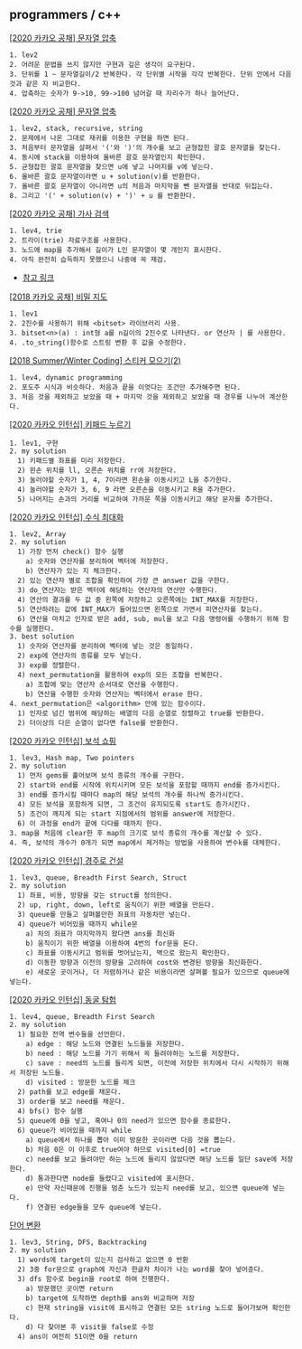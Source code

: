 programmers / c++
------------------

[[2020 카카오 공채] 문자열 압축](https://programmers.co.kr/learn/courses/30/lessons/60057#)

```
1. lev2
2. 어려운 문법을 쓰지 않지만 구현과 깊은 생각이 요구된다.
3. 단위를 1 ~ 문자열길이/2 반복한다. 각 단위별 시작을 각각 반복한다. 단위 안에서 다음 것과 같은 지 비교한다.
4. 압축하는 숫자가 9->10, 99->100 넘어갈 때 자리수가 하나 늘어난다.
```

[[2020 카카오 공채] 문자열 압축](https://programmers.co.kr/learn/courses/30/lessons/60057#)

```
1. lev2, stack, recursive, string
2. 문제에서 나온 그대로 재귀를 이용한 구현을 하면 된다.
3. 처음부터 문자열을 살펴서 '('와 ')'의 개수를 보고 균형잡힌 괄호 문자열을 찾는다.
4. 동시에 stack을 이용하여 올바른 괄호 문자열인지 확인한다.
5. 균형잡힌 괄호 문자열을 찾으면 u에 넣고 나머지를 v에 넣는다.
6. 올바른 괄호 문자열이라면 u + solution(v)를 반환한다.
7. 올바른 괄호 문자열이 아니라면 u의 처음과 마지막을 뺀 문자열을 반대로 뒤집는다.
8. 그리고 '(' + solution(v) + ')' + u 를 반환한다.
```

[[2020 카카오 공채] 가사 검색](https://programmers.co.kr/learn/courses/30/lessons/60060)

```
1. lev4, trie
2. 트라이(trie) 자료구조를 사용한다.
3. 노드에 map을 추가해서 길이가 L인 문자열이 몇 개인지 표시한다.
4. 아직 완전히 습득하지 못했으니 나중에 꼭 재검.
```
- [참고 링크](https://yomyom0824.tistory.com/m/58?category=1040570)



[[2018 카카오 공채] 비밀 지도](https://programmers.co.kr/learn/courses/30/lessons/17681)

```
1. lev1
2. 2진수를 사용하기 위해 <bitset> 라이브러리 사용.
3. bitset<n>(a) : int형 a를 n길이의 2진수로 나타낸다. or 연산자 | 를 사용한다.
4. .to_string()함수로 스트링 변환 후 값을 수정한다.
```

[[2018 Summer/Winter Coding] 스티커 모으기(2)](https://programmers.co.kr/learn/courses/30/lessons/12971)

```
1. lev4, dynamic programming
2. 포도주 시식과 비슷하다. 처음과 끝을 이엇다는 조건만 추가해주면 된다.
3. 처음 것을 제외하고 보았을 때 + 마지막 것을 제외하고 보았을 때 경우를 나누어 계산한다.
```

[[2020 카카오 인턴십] 키패드 누르기](https://programmers.co.kr/learn/courses/30/lessons/67256)

```
1. lev1, 구현
2. my solution
  1) 키패드별 좌표를 미리 저장한다.
  2) 왼손 위치를 ll, 오른손 위치를 rr에 저장한다.
  3) 눌러야할 숫자가 1, 4, 7이라면 왼손을 이동시키고 L을 추가한다.
  4) 눌러야할 숫자가 3, 6, 9 라면 오른손을 이동시키고 R을 추가한다.
  5) 나머지는 손과의 거리를 비교하여 가까운 쪽을 이동시키고 해당 문자를 추가한다.
```

[[2020 카카오 인턴십] 수식 최대화](https://programmers.co.kr/learn/courses/30/lessons/67257)

```
1. lev2, Array
2. my solution
  1) 가장 먼저 check() 함수 실행
    a) 숫자와 연산자를 분리하여 벡터에 저장한다.
    b) 연산자가 있는 지 체크한다.
  2) 있는 연산자 별로 조합을 확인하여 가장 큰 answer 값을 구한다.
  3) do_연산자는 받은 벡터에 해당하는 연산자의 연산만 수행한다.
  4) 연산의 결과를 두 값 중 왼쪽에 저장하고 오른쪽에는 INT_MAX를 저장한다.
  5) 연산하려는 값에 INT_MAX가 들어있으면 왼쪽으로 가면서 피연산자를 찾는다.
  6) 연산을 마치고 인자로 받은 add, sub, mul을 보고 다음 명령어를 수행하기 위해 함수를 실행한다.
3. best solution
  1) 숫자와 연산자를 분리하여 벡터에 넣는 것은 동일하다.
  2) exp에 연산자의 종류를 모두 넣는다.
  3) exp를 정렬한다.
  4) next_permutation을 활용하여 exp의 모든 조합을 반복한다.
    a) 조합에 맞는 연산자 순서대로 연산을 수행한다.
    b) 연산을 수행한 숫자와 연산자는 벡터에서 erase 한다.
4. next_permutation은 <algorithm> 안에 있는 함수이다.
  1) 인자로 넘긴 범위에 해당하는 배열의 다음 순열로 정렬하고 true를 반환한다.
  2) 더이상의 다은 순열이 없다면 false를 반환한다.
```

[[2020 카카오 인턴십] 보석 쇼핑](https://programmers.co.kr/learn/courses/30/lessons/67258)

```
1. lev3, Hash map, Two pointers
2. my solution
  1) 먼저 gems를 훑어보며 보석 종류의 개수를 구한다.
  2) start와 end를 시작에 위치시키며 모든 보석을 포함할 때까지 end를 증가시킨다.
  3) end를 증가시킬 때마다 map의 해당 보석의 개수를 하나씩 증가시킨다.
  4) 모든 보석을 포함하게 되면, 그 조건이 유지되도록 start도 증가시킨다.
  5) 조건이 깨지게 되는 start 지점에서의 범위를 answer에 저장한다.
  6) 이 과정을 end가 끝에 다다를 때까지 한다.
3. map을 처음에 clear한 후 map의 크기로 보석 종류의 개수를 계산할 수 있다.
4. 즉, 보석의 개수가 0개가 되면 map에서 제거하는 방법을 사용하여 변수k를 대체한다.
```

[[2020 카카오 인턴십] 경주로 건설](https://programmers.co.kr/learn/courses/30/lessons/67259)

```
1. lev3, queue, Breadth First Search, Struct
2. my solution
  1) 좌표, 비용, 방향을 갖는 struct를 정의한다.
  2) up, right, down, left로 움직이기 위한 배열을 만든다.
  3) queue를 만들고 살펴볼만한 좌표의 자동차만 넣는다.
  4) queue가 비어있을 때까지 while문
    a) 차의 좌표가 마지막까지 왔다면 ans를 최신화
    b) 움직이기 위한 배열을 이용하여 4번의 for문을 돈다.
    c) 좌표를 이동시키고 범위를 벗어났는지, 벽으로 왔는지 확인한다.
    d) 이동한 방향과 이전의 방향을 고려하여 cost와 변경된 방향을 최신화한다.
    e) 새로운 곳이거나, 더 저렴하거나 같은 비용이라면 살펴볼 필요가 있으므로 queue에 넣는다.
```

[[2020 카카오 인턴십] 동굴 탐험](https://programmers.co.kr/learn/courses/30/lessons/67260)

```
1. lev4, queue, Breadth First Search
2. my solution
  1) 필요한 전역 변수들을 선언한다.
    a) edge : 해당 노드와 연결된 노드들을 저장한다.
    b) need : 해당 노드를 가기 위해서 꼭 들려야하는 노드를 저장한다.
    c) save : need의 노드를 들리게 되면, 이전에 저장한 위치에서 다시 시작하기 위해서 저장된 노드들.
    d) visited : 방문한 노드를 체크
  2) path를 보고 edge를 채운다.
  3) order를 보고 need를 채운다.
  4) bfs() 함수 실행
  5) queue에 0을 넣고, 혹여나 0의 need가 있으면 함수를 종료한다.
  6) queue가 비어있을 때까지 while
    a) queue에서 하나를 뽑아 이미 방문한 곳이라면 다음 것을 뽑는다.
    b) 처음 0은 이 이후로 true여야 하므로 visited[0] =true
    c) need를 보고 들려야만 하는 노드에 들리지 않았다면 해당 노드를 일단 save에 저장한다.
    d) 통과한다면 node를 들렸다고 visited에 표시한다.
    e) 만약 자신때문에 진행을 멈춘 노드가 있는지 need를 보고, 있으면 queue에 넣는다.
    f) 연결된 edge들을 모두 queue에 넣는다.
```

[단어 변환](https://programmers.co.kr/learn/courses/30/lessons/43163)

```
1. lev3, String, DFS, Backtracking
2. my solution
  1) words에 target이 있는지 검사하고 없으면 0 반환
  2) 3중 for문으로 graph에 자신과 한글자 차이가 나는 word를 찾아 넣어준다.
  3) dfs 함수로 begin을 root로 하여 진행한다.
    a) 방문했던 곳이면 return
    b) target에 도착하면 depth를 ans와 비교하며 저장
    c) 현재 string을 visit에 표시하고 연결된 모든 string 노드로 들어가보며 확인한다.
    d) 다 찾아본 후 visit을 false로 수정
  4) ans이 여전히 51이면 0을 return
```
